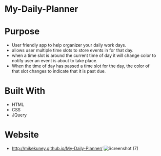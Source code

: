 # My-Daily-Planner

# Purpose
- User friendly app to help organizer your daily work days.
- allows user multiple time slots to store events in for that day.
- when a time slot is around the current time of day it will change color to notify user an event is about to take place.
- When the time of day has passed a time slot for the day, the color of that slot changes to indicate that it is past due.
# Built With
- HTML
- CSS
- JQuery

# Website
- http://mikekuney.github.io/My-Daily-Planner/
![Screenshot (7)](https://user-images.githubusercontent.com/96913841/160834157-f44d54e8-f0c0-400e-837b-091513df35ac.png)
